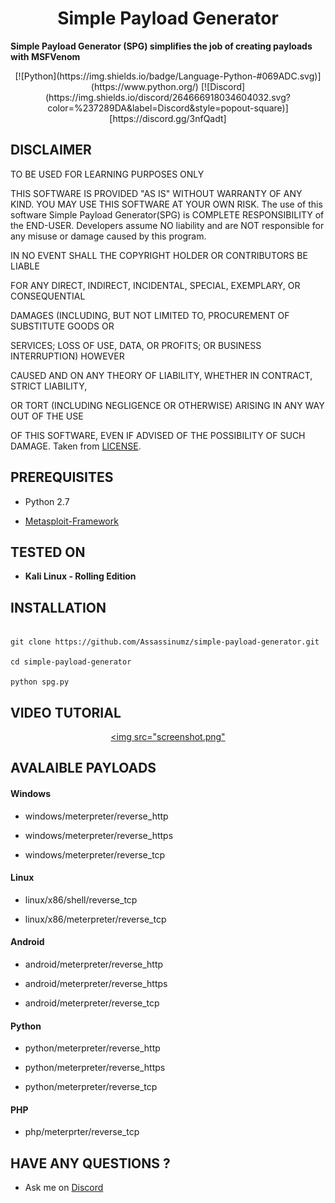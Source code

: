 
<h1  align="center">Simple Payload Generator</h1>

<p  align="center">

**Simple Payload Generator (SPG) simplifies the job of creating payloads with MSFVenom**

</p>

<p align="center">
[![Python](https://img.shields.io/badge/Language-Python-#069ADC.svg)](https://www.python.org/) [![Discord](https://img.shields.io/discord/264666918034604032.svg?color=%237289DA&label=Discord&style=popout-square)][https://discord.gg/3nfQadt]
</p>

## DISCLAIMER

<p  align="center">

TO BE USED FOR LEARNING PURPOSES ONLY

</p>

  

THIS SOFTWARE IS PROVIDED "AS IS" WITHOUT WARRANTY OF ANY KIND. YOU MAY USE THIS SOFTWARE AT YOUR OWN RISK. The use of this software Simple Payload Generator(SPG) is COMPLETE RESPONSIBILITY of the END-USER. Developers assume NO liability and are NOT responsible for any misuse or damage caused by this program.

  

IN NO EVENT SHALL THE COPYRIGHT HOLDER OR CONTRIBUTORS BE LIABLE

FOR ANY DIRECT, INDIRECT, INCIDENTAL, SPECIAL, EXEMPLARY, OR CONSEQUENTIAL

DAMAGES (INCLUDING, BUT NOT LIMITED TO, PROCUREMENT OF SUBSTITUTE GOODS OR

SERVICES; LOSS OF USE, DATA, OR PROFITS; OR BUSINESS INTERRUPTION) HOWEVER

CAUSED AND ON ANY THEORY OF LIABILITY, WHETHER IN CONTRACT, STRICT LIABILITY,

OR TORT (INCLUDING NEGLIGENCE OR OTHERWISE) ARISING IN ANY WAY OUT OF THE USE

OF THIS SOFTWARE, EVEN IF ADVISED OF THE POSSIBILITY OF SUCH DAMAGE. Taken from [LICENSE](LICENSE).

  

## PREREQUISITES

* Python 2.7

*  [Metasploit-Framework](https://github.com/rapid7/metasploit-framework)

  

## TESTED ON

*  **Kali Linux - Rolling Edition**

## INSTALLATION
```

git clone https://github.com/Assassinumz/simple-payload-generator.git

cd simple-payload-generator

python spg.py

```
## VIDEO TUTORIAL

<div  align="center">

<a  href="https://youtu.be/xPR_Wyb-Dnk"><img  src="screenshot.png"</img></a>

</div>

  

## AVALAIBLE PAYLOADS

  

#### Windows

* windows/meterpreter/reverse_http

* windows/meterpreter/reverse_https

* windows/meterpreter/reverse_tcp

  

#### Linux

* linux/x86/shell/reverse_tcp

* linux/x86/meterpreter/reverse_tcp

  

#### Android

* android/meterpreter/reverse_http

* android/meterpreter/reverse_https

* android/meterpreter/reverse_tcp

  

#### Python

* python/meterpreter/reverse_http

* python/meterpreter/reverse_https

* python/meterpreter/reverse_tcp

  

#### PHP

* php/meterprter/reverse_tcp

## HAVE ANY QUESTIONS ?

 - Ask me on [Discord](https://discord.gg/3nfQadt)


